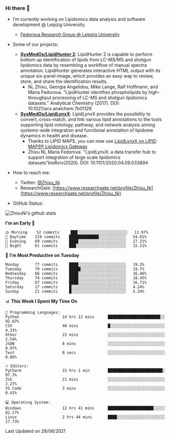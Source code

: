 ### Hi there 👋

- I’m currently working on Lipidomics data analysis and software development @ Leipzig University.
  + [Fedorova Research Group @ Leipzig University](https://home.uni-leipzig.de/fedorova/)
- Some of our projects:
  + **[SysMedOs/LipidHunter 2](https://github.com/SysMedOs/lipidhunter)**: LipidHunter 2 is capable to perform bottom up identification of lipids from LC-MS/MS and shotgun lipidomics data by resembling a workflow of manual spectra annotation. LipidHunter generates interactive HTML output with its unique six-panel-image, which provides an easy way to review, store, and share the identification results. 
    * Ni, Zhixu, Georgia Angelidou, Mike Lange, Ralf Hoffmann, and Maria Fedorova. "LipidHunter identifies phospholipids by high-throughput processing of LC-MS and shotgun lipidomics datasets." Analytical Chemistry (2017). DOI: 10.1021/acs.analchem.7b01126
  + **[SysMedOs/LipidLynxX](https://github.com/SysMedOs/LipidLynxX)**: LipidLynxX provides the possibility to convert, cross-match, and link various lipid annotations to the tools supporting lipid ontology, pathway, and network analysis aiming systems-wide integration and functional annotation of lipidome dynamics in health and disease.
    * Thanks to LIPID MAPS, you can now use [LipidLynxX on LIPID MAPS® Lipidomics Gateway](http://lipidmaps.org/lipidlynxx/)
    * Zhixu Ni, Maria Fedorova. "LipidLynxX: a data transfer hub to support integration of large scale lipidomics datasets"bioRxiv(2020). DOI: 10.1101/2020.04.09.033894
- How to reach me:
  + Twitter: [@Zhixu_Ni](https://twitter.com/Zhixu_Ni)
  + ResearchGate: [https://www.researchgate.net/profile/Zhixu_Ni](https://www.researchgate.net/profile/Zhixu_Ni)

- GitHub Status:

![ZhixuNi's github stats](https://github-readme-stats.vercel.app/api?username=ZhixuNi&show_icons=true&hide=issues)

<!--START_SECTION:waka-->
**I'm an Early 🐤** 

```text
🌞 Morning    52 commits     ███░░░░░░░░░░░░░░░░░░░░░░   12.97% 
🌆 Daytime    219 commits    █████████████░░░░░░░░░░░░   54.61% 
🌃 Evening    69 commits     ████░░░░░░░░░░░░░░░░░░░░░   17.21% 
🌙 Night      61 commits     ███░░░░░░░░░░░░░░░░░░░░░░   15.21%

```
📅 **I'm Most Productive on Tuesday** 

```text
Monday       77 commits     ████░░░░░░░░░░░░░░░░░░░░░   19.2% 
Tuesday      79 commits     █████░░░░░░░░░░░░░░░░░░░░   19.7% 
Wednesday    66 commits     ████░░░░░░░░░░░░░░░░░░░░░   16.46% 
Thursday     74 commits     ████░░░░░░░░░░░░░░░░░░░░░   18.45% 
Friday       67 commits     ████░░░░░░░░░░░░░░░░░░░░░   16.71% 
Saturday     17 commits     █░░░░░░░░░░░░░░░░░░░░░░░░   4.24% 
Sunday       21 commits     █░░░░░░░░░░░░░░░░░░░░░░░░   5.24%

```


📊 **This Week I Spent My Time On** 

```text
💬 Programming Languages: 
Python                   14 hrs 12 mins      ███████████████████████░░   92.07% 
CSV                      40 mins             █░░░░░░░░░░░░░░░░░░░░░░░░   4.33% 
Other                    23 mins             ░░░░░░░░░░░░░░░░░░░░░░░░░   2.54% 
JSON                     8 mins              ░░░░░░░░░░░░░░░░░░░░░░░░░   0.97% 
Text                     0 secs              ░░░░░░░░░░░░░░░░░░░░░░░░░   0.08%

🔥 Editors: 
PyCharm                  15 hrs 1 min        ████████████████████████░   97.3% 
Zsh                      21 mins             ░░░░░░░░░░░░░░░░░░░░░░░░░   2.27% 
VS Code                  3 mins              ░░░░░░░░░░░░░░░░░░░░░░░░░   0.42%

💻 Operating System: 
Windows                  12 hrs 41 mins      ████████████████████░░░░░   82.27% 
Linux                    2 hrs 44 mins       ████░░░░░░░░░░░░░░░░░░░░░   17.73%

```


 Last Updated on 28/06/2021
<!--END_SECTION:waka-->
